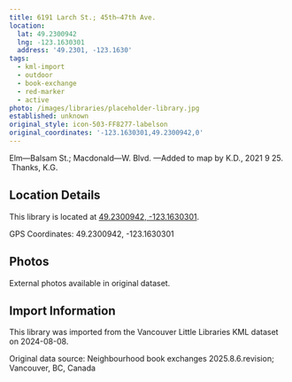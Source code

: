 ```yaml
---
title: 6191 Larch St.; 45th—47th Ave.
location:
  lat: 49.2300942
  lng: -123.1630301
  address: '49.2301, -123.1630'
tags:
  - kml-import
  - outdoor
  - book-exchange
  - red-marker
  - active
photo: /images/libraries/placeholder-library.jpg
established: unknown
original_style: icon-503-FF8277-labelson
original_coordinates: '-123.1630301,49.2300942,0'
---
```

Elm—Balsam St.; Macdonald—W. Blvd.
—Added to map by K.D., 2021 9 25.  Thanks, K.G.  

## Location Details

This library is located at [49.2300942, -123.1630301](https://www.google.com/maps?q=49.2300942,-123.1630301).

GPS Coordinates: 49.2300942, -123.1630301

## Photos

External photos available in original dataset.

## Import Information

This library was imported from the Vancouver Little Libraries KML dataset on 2024-08-08.

Original data source: Neighbourhood book exchanges 2025.8.6.revision; Vancouver, BC, Canada
